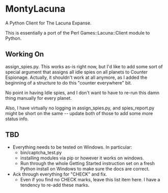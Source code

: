 MontyLacuna
===========

A Python Client for The Lacuna Expanse.

This is essentially a port of the Perl Games::Lacuna::Client module to Python.  

## Working On
assign_spies.py.  This works as-is right now, but I'd like to add some sort of special 
argument that assigns all idle spies on all planets to Counter Espionage.
    Actually, it shouldn't work at all anymore, as I added the beginning of a structure to 
    do this "counter everywhere" bit.

No point in having Idle spies, and I don't want to have to re-run this damn thing manually 
for every planet.

Also, I have virtually no logging in assign_spies.py, and spies_report.py might be short 
on the same -- update both of those to add some more status info.


## TBD
- Everything needs to be tested on Windows.  In particular:
  - bin/captcha_test.py
  - installing modules via pip or however it works on windows.
  - Run through the whole Getting Started instruction set on a fresh Python install on 
    Windows to make sure the docs are correct.
- Ack through everything for "CHECK" and fix.
  - Even if you find no CHECK marks, leave this list item here.  I have a tendency to 
    re-add these marks.

